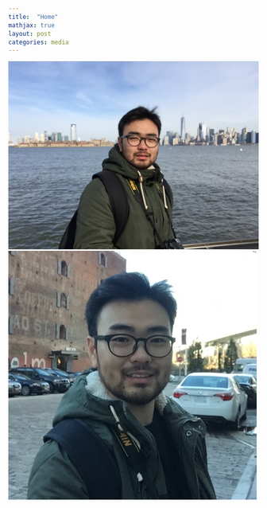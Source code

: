 ```yaml
---
title:  "Home"
mathjax: true
layout: post
categories: media
---
```




![img](/assets/IMG_1818.jpg)
<img src="/assets/IMG_1747%202%20copy.jpg" width="500" height="500">

